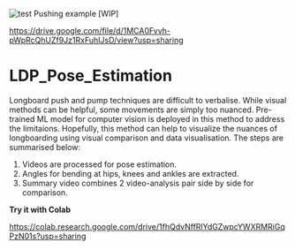 ![test](https://user-images.githubusercontent.com/36811513/167272989-16becce3-bcfd-413a-bed4-4ef3344664c8.gif)
Pushing example [WIP]

https://drive.google.com/file/d/1MCA0Fvvh-pWpRcQhUZf9Jz1RxFuhIJsD/view?usp=sharing

# LDP_Pose_Estimation

Longboard push and pump techniques are difficult to verbalise. While visual methods can be helpful, some movements are simply too nuanced. Pre-trained ML model for computer vision is deployed in this method to address the limitaions. Hopefully, this method can help to visualize the nuances of longboarding using visual comparison and data visualisation. The steps are summarised below:

1) Videos are processed for pose estimation. 
2) Angles for bending at hips, knees and ankles are extracted.
3) Summary video combines 2 video-analysis pair side by side for comparison.

**Try it with Colab**

https://colab.research.google.com/drive/1fhQdvNffRlYdGZwpcYWXRMRiGqPzN01s?usp=sharing
